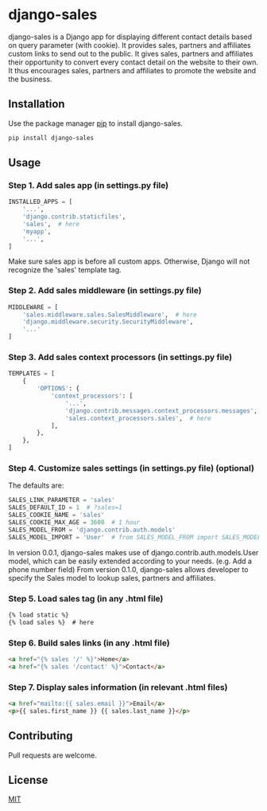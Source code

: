 # django-sales

django-sales is a Django app for displaying different contact details based on query parameter (with cookie).
It provides sales, partners and affiliates custom links to send out to the public.
It gives sales, partners and affiliates their opportunity to convert every contact detail on the website to their own.
It thus encourages sales, partners and affiliates to promote the website and the business. 

## Installation

Use the package manager [pip](https://pip.pypa.io/en/stable/) to install django-sales.

```bash
pip install django-sales
```

## Usage

### Step 1. Add sales app (in settings.py file)
```python
INSTALLED_APPS = [
    '...',
    'django.contrib.staticfiles',
    'sales',  # here 
    'myapp',
    '...',
]
```

Make sure sales app is before all custom apps. 
Otherwise, Django will not recognize the 'sales' template tag.

### Step 2. Add sales middleware (in settings.py file)
```python
MIDDLEWARE = [
    'sales.middleware.sales.SalesMiddleware',  # here 
    'django.middleware.security.SecurityMiddleware',
    '...'
]
```

### Step 3. Add sales context processors (in settings.py file)
```python
TEMPLATES = [
    {
        'OPTIONS': {
            'context_processors': [
                '...',
                'django.contrib.messages.context_processors.messages',
                'sales.context_processors.sales',  # here
            ],
        },
    },
]
```

### Step 4. Customize sales settings (in settings.py file) (optional)
The defaults are:
```python
SALES_LINK_PARAMETER = 'sales'
SALES_DEFAULT_ID = 1  # ?sales=1
SALES_COOKIE_NAME = 'sales'
SALES_COOKIE_MAX_AGE = 3600  # 1 hour
SALES_MODEL_FROM = 'django.contrib.auth.models'
SALES_MODEL_IMPORT = 'User'  # from SALES_MODEL_FROM import SALES_MODEL_IMPORT
```
In version 0.0.1, django-sales makes use of django.contrib.auth.models.User model, which can be easily extended according to your needs. (e.g. Add a phone number field)
From version 0.1.0, django-sales allows developer to specify the Sales model to lookup sales, partners and affiliates.

### Step 5. Load sales tag (in any .html file)
```html
{% load static %}
{% load sales %}  # here
```

### Step 6. Build sales links (in any .html file)
```html
<a href="{% sales '/' %}">Home</a>
<a href="{% sales '/contact' %}">Contact</a>
```

### Step 7. Display sales information (in relevant .html files)
```html
<a href="mailto:{{ sales.email }}">Email</a>
<p>{{ sales.first_name }} {{ sales.last_name }}</p>
```

## Contributing
Pull requests are welcome.

## License
[MIT](https://choosealicense.com/licenses/mit/)
